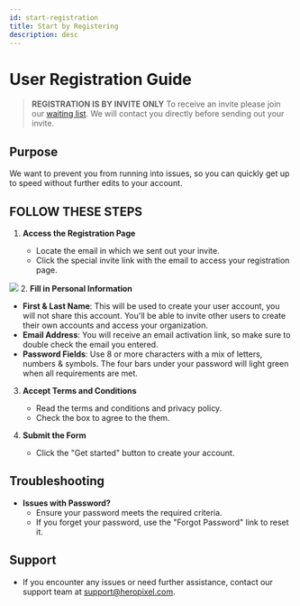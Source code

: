 ```yaml
---
id: start-registration
title: Start by Registering
description: desc
---
```


# User Registration Guide

> <strong>REGISTRATION IS BY INVITE ONLY</strong> To receive an invite please join our [waiting list](mailto:mark@heropixel.com). We will contact you directly before sending out your invite.

## Purpose

We want to prevent you from running into issues, so you can quickly get up to speed without further edits to your account.

## FOLLOW THESE STEPS

1. **Access the Registration Page**

   - Locate the email in which we sent out your invite.
   - Click the special invite link with the email to access your registration page.

![](/img/heropixel/registration-ss.png) 2. **Fill in Personal Information**

- **First & Last Name**: This will be used to create your user account, you will not share this account. You'll be able to invite other users to create their own accounts and access your organization.
- **Email Address**: You will receive an email activation link, so make sure to double check the email you entered.
- **Password Fields**: Use 8 or more characters with a mix of letters, numbers & symbols. The four bars under your password will light green when all requirements are met.

3. **Accept Terms and Conditions**

   - Read the terms and conditions and privacy policy.
   - Check the box to agree to the them.

4. **Submit the Form**
   - Click the "Get started" button to create your account.

## Troubleshooting

- **Issues with Password?**
  - Ensure your password meets the required criteria.
  - If you forget your password, use the "Forgot Password" link to reset it.

## Support

- If you encounter any issues or need further assistance, contact our support team at [support@heropixel.com](mailto:support@heropixel.com).
